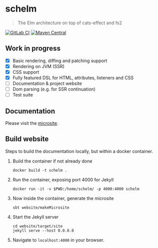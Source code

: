 # schelm

> The Elm architecture on top of cats-effect and fs2

[![GitLab CI](https://gitlab.com/taig-github/schelm/badges/master/build.svg?style=flat-square)](https://gitlab.com/taig-github/schelm/pipelines)
[![Maven Central](https://img.shields.io/maven-central/v/io.taig/schelm_2.13.svg?style=flat-square)](https://index.scala-lang.org/taig/schelm)

## Work in progress

- [x] Basic rendering, diffing and patching support
- [x] Rendering on JVM (SSR)
- [x] CSS support
- [x] Fully featured DSL for HTML, attributes, listeners and CSS
- [ ] Documentation & project website
- [ ] Dom parsing (e.g. for SSR continuation)
- [ ] Test suite

## Documentation

Please visit the [microsite](http://taig.io/schelm/).

## Build website

Steps to build the documentation locally, but within a docker container.

  1. Build the container if not already done
     ```
     docker build -t schelm .
     ```

  2. Run the container, exposing port 4000 for Jekyll
     ```
     docker run -it -v $PWD:/home/schelm/ -p 4000:4000 schelm
     ```

  3. Now inside the container, generate the microsite
     ```
     sbt website/makeMicrosite
     ```

  4. Start the Jekyll server
     ```
     cd website/target/site
     jekyll serve --host 0.0.0.0
     ```

  5. Navigate to `localhost:4000` in your browser.